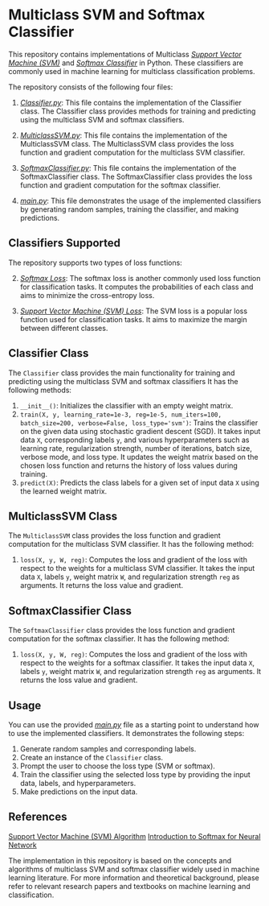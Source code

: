 # Multiclass SVM and Softmax Classifier


   This repository contains implementations of Multiclass [*Support Vector Machine (SVM)*](https://en.wikipedia.org/wiki/Support_vector_machine) and [*Softmax Classifier*](https://en.wikipedia.org/wiki/Softmax_function) in Python.
   These classifiers are commonly used in machine learning for multiclass classification problems. 


   The repository consists of the following four files:


   1. [*Classifier.py*](Source%20Code/Classifier.py): This file contains the implementation of the Classifier class.
   The Classifier class provides methods for training and predicting using the multiclass SVM and softmax classifiers.


   2. [*MulticlassSVM.py*](Source%20Code/MulticlassSVM.py): This file contains the implementation of the MulticlassSVM class.
   The MulticlassSVM class provides the loss function and gradient computation for the multiclass SVM classifier.


   3. [*SoftmaxClassifier.py*](Source%20Code/SoftmaxClassifier.py): This file contains the implementation of the SoftmaxClassifier class.
   The SoftmaxClassifier class provides the loss function and gradient computation for the softmax classifier.


   4. [*main.py*](Source%20Code/main.py): This file demonstrates the usage of the implemented classifiers by generating random samples, 
   training the classifier, and making predictions.


## Classifiers Supported

   The repository supports two types of loss functions:

   2. [*Softmax Loss*](https://pyimagesearch.com/2016/09/12/softmax-classifiers-explained/): The softmax loss is another commonly used loss function for classification tasks.
   It computes the probabilities of each class and aims to minimize the cross-entropy loss.


   1. [*Support Vector Machine (SVM) Loss*](https://deepai.org/machine-learning-glossary-and-terms/softmax-layer): The SVM loss is a popular loss function used for classification tasks.
   It aims to maximize the margin between different classes.


## Classifier Class

   The `Classifier` class provides the main functionality for training and predicting using the multiclass SVM and softmax classifiers
    It has the following methods:

   1. `__init__()`: Initializes the classifier with an empty weight matrix.
   2. `train(X, y, learning_rate=1e-3, reg=1e-5, num_iters=100, batch_size=200, verbose=False, loss_type='svm')`: 
   Trains the classifier on the given data using stochastic gradient descent (SGD). 
   It takes input data `X`, corresponding labels `y`, and various hyperparameters such as learning rate, 
   regularization strength, number of iterations, batch size, verbose mode, and loss type. 
   It updates the weight matrix based on the chosen loss function and returns the history of loss values during training.
   3. `predict(X)`: Predicts the class labels for a given set of input data `X` using the learned weight matrix.


## MulticlassSVM Class

   The `MulticlassSVM` class provides the loss function and gradient computation for the multiclass SVM classifier.
   It has the following method:

   1. `loss(X, y, W, reg)`: Computes the loss and gradient of the loss with respect to the weights for a multiclass SVM classifier.
   It takes the input data `X`, labels `y`, weight matrix `W`, and regularization strength `reg` as arguments.
   It returns the loss value and gradient.


## SoftmaxClassifier Class

   The `SoftmaxClassifier` class provides the loss function and gradient computation for the softmax classifier.
   It has the following method:

   1. `loss(X, y, W, reg)`: Computes the loss and gradient of the loss with respect to the weights for a softmax classifier.
   It takes the input data `X`, labels `y`, weight matrix `W`, and regularization strength `reg` as arguments.
   It returns the loss value and gradient.


## Usage

   You can use the provided [*main.py*](Source%20Code/main.py) file as a starting point to understand how to use the implemented classifiers.
   It demonstrates the following steps:

   1. Generate random samples and corresponding labels.
   2. Create an instance of the `Classifier` class.
   3. Prompt the user to choose the loss type (SVM or softmax).
   4. Train the classifier using the selected loss type by providing the input data, labels, and hyperparameters.
   5. Make predictions on the input data.


## References

   [Support Vector Machine (SVM) Algorithm](https://www.geeksforgeeks.org/support-vector-machine-algorithm/)
   [Introduction to Softmax for Neural Network](https://www.analyticsvidhya.com/blog/2021/04/introduction-to-softmax-for-neural-network/)




   The implementation in this repository is based on the concepts and algorithms of multiclass SVM and softmax classifier 
   widely used in machine learning literature.
   For more information and theoretical background, please refer to relevant research papers and textbooks on 
   machine learning and classification.
